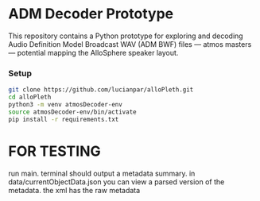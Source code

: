 # ADM Decoder Prototype

This repository contains a Python prototype for exploring and decoding
Audio Definition Model Broadcast WAV (ADM BWF) files — atmos masters —
potential mapping the AlloSphere speaker layout.

### Setup

```bash
git clone https://github.com/lucianpar/alloPleth.git
cd alloPleth
python3 -m venv atmosDecoder-env
source atmosDecoder-env/bin/activate
pip install -r requirements.txt
```

# FOR TESTING

run main. terminal should output a metadata summary. in data/currentObjectData.json you can view a parsed version of the metadata. the xml has the raw metadata
